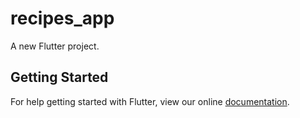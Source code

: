 # recipes_app

A new Flutter project.

## Getting Started

For help getting started with Flutter, view our online
[documentation](https://flutter.io/).
